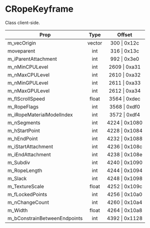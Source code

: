 # CRopeKeyframe

Class client-side.

|Prop|Type|Offset|
|---|:-:|:-:|
|m_vecOrigin|vector|300 \| 0x12c|
|moveparent|int|316 \| 0x13c|
|m_iParentAttachment|int|992 \| 0x3e0|
|m_nMinCPULevel|int|2609 \| 0xa31|
|m_nMaxCPULevel|int|2610 \| 0xa32|
|m_nMinGPULevel|int|2611 \| 0xa33|
|m_nMaxGPULevel|int|2612 \| 0xa34|
|m_flScrollSpeed|float|3564 \| 0xdec|
|m_RopeFlags|int|3568 \| 0xdf0|
|m_iRopeMaterialModelIndex|int|3572 \| 0xdf4|
|m_nSegments|int|4224 \| 0x1080|
|m_hStartPoint|int|4228 \| 0x1084|
|m_hEndPoint|int|4232 \| 0x1088|
|m_iStartAttachment|int|4236 \| 0x108c|
|m_iEndAttachment|int|4238 \| 0x108e|
|m_Subdiv|int|4240 \| 0x1090|
|m_RopeLength|int|4244 \| 0x1094|
|m_Slack|int|4248 \| 0x1098|
|m_TextureScale|float|4252 \| 0x109c|
|m_fLockedPoints|int|4256 \| 0x10a0|
|m_nChangeCount|int|4260 \| 0x10a4|
|m_Width|float|4264 \| 0x10a8|
|m_bConstrainBetweenEndpoints|int|4392 \| 0x1128|
